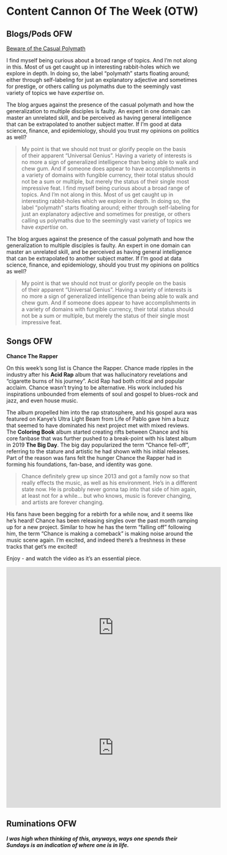 # Content Cannon Of The Week (OTW) 

## Blogs/Pods OFW

[Beware of the Casual Polymath](https://applieddivinitystudies.com/2020/09/28/polymath/)

I find myself being curious about a broad range of topics. And I’m not along in this. Most of us get caught up in interesting rabbit-holes which we explore in depth. In doing so, the label “polymath” starts floating around; either through self-labeling for just an explanatory adjective and sometimes for prestige, or others calling us polymaths due to the seemingly vast variety of topics we have *expertise* on. 

The blog argues against the presence of the casual polymath and how the generalization to multiple disciples is faulty. An expert in one domain can master an unrelated skill, and be perceived as having general intelligence that can be extrapolated to another subject matter. If I’m good at data science, finance, and epidemiology, should you trust my opinions on politics as well? 

>My point is that we should not trust or glorify people on the basis of their apparent “Universal Genius”. Having a variety of interests is no more a sign of generalized intelligence than being able to walk and chew gum. And if someone does appear to have accomplishments in a variety of domains with fungible currency, their total status should not be a sum or multiple, but merely the status of their single most impressive feat.
I find myself being curious about a broad range of topics. And I’m not along in this. Most of us get caught up in interesting rabbit-holes which we explore in depth. In doing so, the label “polymath” starts floating around; either through self-labeling for just an explanatory adjective and sometimes for prestige, or others calling us polymaths due to the seemingly vast variety of topics we have *expertise* on. 

The blog argues against the presence of the casual polymath and how the generalization to multiple disciples is faulty. An expert in one domain can master an unrelated skill, and be perceived as having general intelligence that can be extrapolated to another subject matter. If I’m good at data science, finance, and epidemiology, should you trust my opinions on politics as well? 

> My point is that we should not trust or glorify people on the basis of their apparent “Universal Genius”. Having a variety of interests is no more a sign of generalized intelligence than being able to walk and chew gum. And if someone does appear to have accomplishments in a variety of domains with fungible currency, their total status should not be a sum or multiple, but merely the status of their single most impressive feat.


## Songs OFW

**Chance The Rapper**

On this week’s song list is Chance the Rapper. Chance made ripples in the industry after his ****Acid Rap**** album that was hallucinatory revelations and “cigarette burns of his journey”. Acid Rap had both critical and popular acclaim. Chance wasn’t trying to be alternative. His work included his inspirations unbounded from elements of soul and gospel to blues-rock and jazz, and even house music. 

The album propelled him into the rap stratosphere, and his gospel aura was featured on Kanye’s Ultra Light Beam from Life of Pablo gave him a buzz that seemed to have dominated his next project met with mixed reviews. The **Coloring Book** album started creating rifts between Chance and his core fanbase that was further pushed to a break-point with his latest album in 2019 **The Big Day**. The big day popularized the term “Chance fell-off”, referring to the stature and artistic he had shown with his initial releases. Part of the reason was fans felt the hunger Chance the Rapper had in forming his foundations, fan-base, and identity was gone. 

> Chance definitely grew up since 2013 and got a family now so that really effects the music, as well as his environment. He’s in a different state now. He is probably never gonna tap into that side of him again, at least not for a while… but who knows, music is forever changing, and artists are forever changing. 

His fans have been begging for a rebirth for a while now, and it seems like he’s heard! Chance has been releasing singles over the past month ramping up for a new project. Similar to how he has the term “falling off” following him, the term “Chance is making a comeback” is making noise around the music scene again. I’m excited, and indeed there’s a freshness in these tracks that get’s me excited!

Enjoy - and watch the video as it’s an essential piece.

<iframe width="560" height="315" src="https://www.youtube.com/embed/PCKkvTTzkck" title="YouTube video player" frameborder="0" allow="accelerometer; autoplay; clipboard-write; encrypted-media; gyroscope; picture-in-picture" allowfullscreen></iframe>

<iframe width="560" height="315" src="https://www.youtube.com/embed/uCEv2NMr46E" title="YouTube video player" frameborder="0" allow="accelerometer; autoplay; clipboard-write; encrypted-media; gyroscope; picture-in-picture" allowfullscreen></iframe>


## Ruminations OFW 

***I was high when thinking of this, anyways, ways one spends their Sundays is an indication of where one is in life.***

